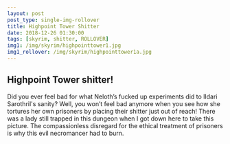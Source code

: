 ```yaml
---
layout: post
post_type: single-img-rollover
title: Highpoint Tower Shitter
date: 2018-12-26 01:30:00
tags: [skyrim, shitter, ROLLOVER]
img1: /img/skyrim/highpointtower1.jpg
img1_rollover: /img/skyrim/highpointtower1a.jpg
---
```

## Highpoint Tower shitter!

Did you ever feel bad for what Neloth’s fucked up experiments did to Ildari Sarothril's sanity? Well, you won’t feel bad anymore when you see how she tortures her own prisoners by placing their shitter just out of reach! There was a lady still trapped in this dungeon when I got down here to take this picture. The compassionless disregard for the ethical treatment of prisoners is why this evil necromancer had to burn.
